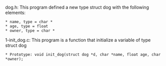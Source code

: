 dog.h: This program defined a new type struct dog with the following elements:

	* name, type = char *
	* age, type = float
	* owner, type = char *

1-init_dog.c: This program is a function that initialize a variable of type struct dog

	* Prototype: void init_dog(struct dog *d, char *name, float age, char *owner);
